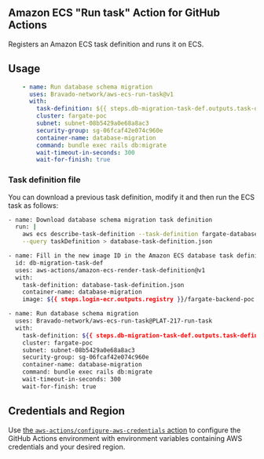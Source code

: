 ## Amazon ECS "Run task" Action for GitHub Actions

Registers an Amazon ECS task definition and runs it on ECS.

## Usage

```yaml
    - name: Run database schema migration
      uses: Bravado-network/aws-ecs-run-task@v1
      with:
        task-definition: ${{ steps.db-migration-task-def.outputs.task-definition }}
        cluster: fargate-poc
        subnet: subnet-08b5429a0e68a8ac3
        security-group: sg-06fcaf42e074c960e
        container-name: database-migration
        command: bundle exec rails db:migrate
        wait-timeout-in-seconds: 300
        wait-for-finish: true
```

### Task definition file

You can download a previous task definition, modify it and then run the ECS task as follows:

```sh
- name: Download database schema migration task definition
  run: |
    aws ecs describe-task-definition --task-definition fargate-database-poc \
    --query taskDefinition > database-task-definition.json

- name: Fill in the new image ID in the Amazon ECS database task definition
  id: db-migration-task-def
  uses: aws-actions/amazon-ecs-render-task-definition@v1
  with:
    task-definition: database-task-definition.json
    container-name: database-migration
    image: ${{ steps.login-ecr.outputs.registry }}/fargate-backend-poc:${{ github.sha }}

- name: Run database schema migration
  uses: Bravado-network/aws-ecs-run-task@PLAT-217-run-task
  with:
    task-definition: ${{ steps.db-migration-task-def.outputs.task-definition }}
    cluster: fargate-poc
    subnet: subnet-08b5429a0e68a8ac3
    security-group: sg-06fcaf42e074c960e
    container-name: database-migration
    command: bundle exec rails db:migrate
    wait-timeout-in-seconds: 300
    wait-for-finish: true
```
## Credentials and Region

Use [the `aws-actions/configure-aws-credentials` action](https://github.com/aws-actions/configure-aws-credentials) to configure the GitHub Actions environment with environment variables containing AWS credentials and your desired region.
